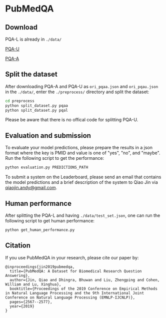 # PubMedQA

## Download
PQA-L is already in `./data/`

[PQA-U](https://drive.google.com/open?id=1RsGLINVce-0GsDkCLDuLZmoLuzfmoCuQ)

[PQA-A](https://drive.google.com/open?id=15v1x6aQDlZymaHGP7cZJZZYFfeJt2NdS)

## Split the dataset
After downloading PQA-A and PQA-U as `ori_pqaa.json` and `ori_pqau.json` in the `./data/`, enter the `./preprocess/` directory and split the dataset:

```bash
cd preprocess
python split_dataset.py pqaa
python split_dataset.py pqal
```

Please be aware that there is no offical code for splitting PQA-U.

## Evaluation and submission
To evaluate your model predictions, please prepare the results in a json format where the key is PMID and value is one of "yes", "no", and "maybe". Run the following script to get the performance:

```bash
python evaluation.py PREDICTIONS_PATH
```

To submit a system on the Leaderboard, please send an email that contains the model predictions and a brief description of the system to Qiao Jin via [qiaojin.andy@gmail.com](mailto:qiaojin.andy@gmail.com).


## Human performance
After splitting the PQA-L and having `./data/test_set.json`, one can run the following script to get human performance:

```bash
python get_human_performance.py
```

## Citation
If you use PubMedQA in your research, please cite our paper by:
```
@inproceedings{jin2019pubmedqa,
  title={PubMedQA: A Dataset for Biomedical Research Question Answering},
  author={Jin, Qiao and Dhingra, Bhuwan and Liu, Zhengping and Cohen, William and Lu, Xinghua},
  booktitle={Proceedings of the 2019 Conference on Empirical Methods in Natural Language Processing and the 9th International Joint Conference on Natural Language Processing (EMNLP-IJCNLP)},
  pages={2567--2577},
  year={2019}
}
```
